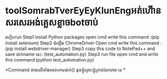 # toolSomrabTverEyEyKlunEngអត់ហើានសរសេរអង់គ្លេសខ្លាចbotចាប់
របៀបrun 
Step1 install Python packages open cmd write this command :(pip install selenium)
Step2 ដំឡើង ChromeDriver Open cmd write this command : (pip install webdriver-manager)
Step3 copy this code to NotePad++ and save ដាក់name នេះ: (test_automation.py)
Step3 run file open cmd and write this command:(python test_automation.py)

*Command ខាងលើទាំងអស់ហាមដាក់​() ដូចខ្ញុំព្រោះខ្ញុំគ្រាន់តែnote ទេ *
